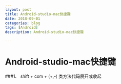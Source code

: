 ```yaml
---
layout: post
title: Android-studio-mac快捷键
date: 2018-09-01
categories: blog
tags: [Android]
description: Android-studio-mac快捷键

---
```


# Android-studio-mac快捷键


###1、 shift + com + (+,-)
类方法代码展开或收起


